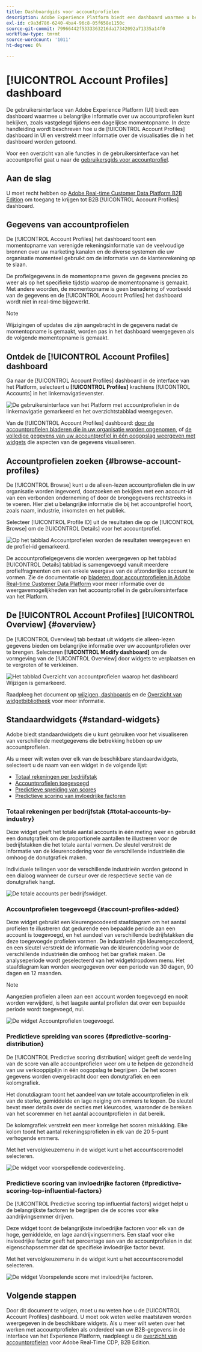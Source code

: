 ```yaml
---
title: Dashboardgids voor accountprofielen
description: Adobe Experience Platform biedt een dashboard waarmee u belangrijke informatie over de B2B-accountprofielen van uw organisatie kunt bekijken.
exl-id: c9a3d786-6240-4ba4-96c8-05f658e1150c
source-git-commit: 79966442f5333363216da17342092a71335a14f0
workflow-type: tm+mt
source-wordcount: '1011'
ht-degree: 0%

---
```


# [!UICONTROL Account Profiles] dashboard

De gebruikersinterface van Adobe Experience Platform (UI) biedt een dashboard waarmee u belangrijke informatie over uw accountprofielen kunt bekijken, zoals vastgelegd tijdens een dagelijkse momentopname. In deze handleiding wordt beschreven hoe u de [!UICONTROL Account Profiles] dashboard in UI en verstrekt meer informatie over de visualisaties die in het dashboard worden getoond.

Voor een overzicht van alle functies in de gebruikersinterface van het accountprofiel gaat u naar de [gebruikersgids voor accountprofiel](../../rtcdp/accounts/account-profile-ui-guide.md).

## Aan de slag

U moet recht hebben op [Adobe Real-time Customer Data Platform B2B Edition](../../rtcdp/b2b-overview.md) om toegang te krijgen tot B2B [!UICONTROL Account Profiles] dashboard.

## Gegevens van accountprofielen

De [!UICONTROL Account Profiles] het dashboard toont een momentopname van verenigde rekeningsinformatie van de veelvoudige bronnen over uw marketing kanalen en de diverse systemen die uw organisatie momenteel gebruikt om de informatie van de klantenrekening op te slaan.

De profielgegevens in de momentopname geven de gegevens precies zo weer als op het specifieke tijdstip waarop de momentopname is gemaakt. Met andere woorden, de momentopname is geen benadering of voorbeeld van de gegevens en de [!UICONTROL Account Profiles] het dashboard wordt niet in real-time bijgewerkt.

>[!NOTE]
>
>Wijzigingen of updates die zijn aangebracht in de gegevens nadat de momentopname is gemaakt, worden pas in het dashboard weergegeven als de volgende momentopname is gemaakt.

## Ontdek de [!UICONTROL Account Profiles] dashboard

Ga naar de [!UICONTROL Account Profiles] dashboard in de interface van het Platform, selecteert u **[!UICONTROL Profiles]** krachtens [!UICONTROL Accounts] in het linkernavigatievenster.

![De gebruikersinterface van het Platform met accountprofielen in de linkernavigatie gemarkeerd en het overzichtstabblad weergegeven.](../images/account-profiles/account-profiles-dashboard.png)

Van de [!UICONTROL Account Profiles] dashboard: [door de accountprofielen bladeren die in uw organisatie worden opgenomen](#browse-account-profiles), of [de volledige gegevens van uw accountprofiel in één oogopslag weergeven met widgets](#standard-widgets) die aspecten van de gegevens visualiseren.

## Accountprofielen zoeken {#browse-account-profiles}

De [!UICONTROL Browse] kunt u de alleen-lezen accountprofielen die in uw organisatie worden ingevoerd, doorzoeken en bekijken met een account-id van een verbonden onderneming of door de brongegevens rechtstreeks in te voeren. Hier ziet u belangrijke informatie die bij het accountprofiel hoort, zoals naam, industrie, inkomsten en het publiek.

Selecteer [!UICONTROL Profile ID] uit de resultaten die op de [!UICONTROL Browse] om de [!UICONTROL Details] voor het accountprofiel.

![Op het tabblad Accountprofielen worden de resultaten weergegeven en de profiel-id gemarkeerd.](../images/account-profiles/account-profiles-browse-tab.png)

De accountprofielgegevens die worden weergegeven op het tabblad [!UICONTROL Details] tabblad is samengevoegd vanuit meerdere profielfragmenten om een enkele weergave van de afzonderlijke account te vormen. Zie de documentatie op [bladeren door accountprofielen in Adobe Real-time Customer Data Platform](../../rtcdp/accounts/account-profile-ui-guide.md#browse-account-profiles) voor meer informatie over de weergavemogelijkheden van het accountprofiel in de gebruikersinterface van het Platform.

## De [!UICONTROL Account Profiles] [!UICONTROL Overview] {#overview}

De [!UICONTROL Overview] tab bestaat uit widgets die alleen-lezen gegevens bieden om belangrijke informatie over uw accountprofielen over te brengen. Selecteren **[!UICONTROL Modify dashboard]** om de vormgeving van de [!UICONTROL Overview] door widgets te verplaatsen en te vergroten of te verkleinen.

![Het tabblad Overzicht van accountprofielen waarop het dashboard Wijzigen is gemarkeerd.](../images/account-profiles/modify-dashboard.png)

Raadpleeg het document op [wijzigen, dashboards](../customize/modify.md) en de [Overzicht van widgetbibliotheek](../customize/widget-library.md) voor meer informatie.

## Standaardwidgets {#standard-widgets}

Adobe biedt standaardwidgets die u kunt gebruiken voor het visualiseren van verschillende meetgegevens die betrekking hebben op uw accountprofielen.

Als u meer wilt weten over elk van de beschikbare standaardwidgets, selecteert u de naam van een widget in de volgende lijst:

* [Totaal rekeningen per bedrijfstak](#total-accounts-by-industry)
* [Accountprofielen toegevoegd](#account-profiles-added)
* [Predictieve spreiding van scores](#predictive-scoring-distribution)
* [Predictieve scoring van invloedrijke factoren](#predictive-scoring-top-influential-factors)

### Totaal rekeningen per bedrijfstak {#total-accounts-by-industry}

Deze widget geeft het totale aantal accounts in één meting weer en gebruikt een donutgrafiek om de proportionele aantallen te illustreren voor de bedrijfstakken die het totale aantal vormen. De sleutel verstrekt de informatie van de kleurencodering voor de verschillende industrieën die omhoog de donutgrafiek maken.

Individuele tellingen voor de verschillende industrieën worden getoond in een dialoog wanneer de curseur over de respectieve sectie van de donutgrafiek hangt.

![De totale accounts per bedrijfswidget.](../images/account-profiles/total-accounts-by-industry-widget.png)

### Accountprofielen toegevoegd {#account-profiles-added}

Deze widget gebruikt een kleurengecodeerd staafdiagram om het aantal profielen te illustreren dat gedurende een bepaalde periode aan een account is toegevoegd, en het aandeel van verschillende bedrijfstakken die deze toegevoegde profielen vormen. De industrieën zijn kleurengecodeerd, en een sleutel verstrekt de informatie van de kleurencodering voor de verschillende industrieën die omhoog het bar grafiek maken. De analyseperiode wordt geselecteerd van het widgetdropdown menu. Het staafdiagram kan worden weergegeven over een periode van 30 dagen, 90 dagen en 12 maanden.

>[!NOTE]
>
>Aangezien profielen alleen aan een account worden toegevoegd en nooit worden verwijderd, is het laagste aantal profielen dat over een bepaalde periode wordt toegevoegd, nul.

![De widget Accountprofielen toegevoegd.](../images/account-profiles/accounts-profiles-added-widget.png)

### Predictieve spreiding van scores {#predictive-scoring-distribution}

De [!UICONTROL Predictive scoring distribution] widget geeft de verdeling van de score van alle accountprofielen weer om u te helpen de gezondheid van uw verkooppijplijn in één oogopslag te begrijpen . De het scoren gegevens worden overgebracht door een donutgrafiek en een kolomgrafiek.

Het donutdiagram toont het aandeel van uw totale accountprofielen in elk van de sterke, gemiddelde en lage neiging om emmers te kopen. De sleutel bevat meer details over de secties met kleurcodes, waaronder de bereiken van het scoremmer en het aantal accountprofielen in dat bereik.

De kolomgrafiek verstrekt een meer korrelige het scoren mislukking. Elke kolom toont het aantal rekeningsprofielen in elk van de 20 5-punt verhogende emmers.

Met het vervolgkeuzemenu in de widget kunt u het accountscoremodel selecteren.

![De widget voor voorspellende codeverdeling.](../images/account-profiles/predictive-scoring-distribution.png)

### Predictieve scoring van invloedrijke factoren {#predictive-scoring-top-influential-factors}

De [!UICONTROL Predictive scoring top influential factors] widget helpt u de belangrijkste factoren te begrijpen die de scores voor elke aandrijvingsemmer drijven.

Deze widget toont de belangrijkste invloedrijke factoren voor elk van de hoge, gemiddelde, en lage aandrijvingsemmers. Een staaf voor elke invloedrijke factor geeft het percentage aan van de accountprofielen in dat eigenschapssemmer dat de specifieke invloedrijke factor bevat.

Met het vervolgkeuzemenu in de widget kunt u het accountscoremodel selecteren.

![De widget Voorspelende score met invloedrijke factoren.](../images/account-profiles/predictive-scoring-top-influential-factors.png)

## Volgende stappen

Door dit document te volgen, moet u nu weten hoe u de [!UICONTROL Account Profiles] dashboard. U moet ook weten welke maatstaven worden weergegeven in de beschikbare widgets. Als u meer wilt weten over het werken met accountprofielen als onderdeel van uw B2B-gegevens in de interface van het Experience Platform, raadpleegt u de [overzicht van accountprofielen](../../rtcdp/accounts/account-profile-overview.md) voor Adobe Real-Time CDP, B2B Edition.
